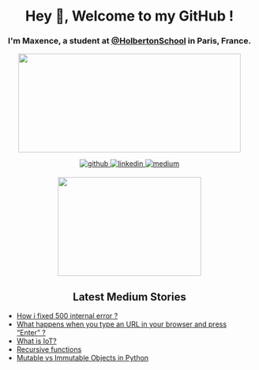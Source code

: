 # <div align="center">**Hey 👋, Welcome to my GitHub !**</div>

### <div align="center"> I'm Maxence, a student at [@HolbertonSchool](https://github.com/holbertonschool) in Paris, France. </div>

<p align="center">
  <img width="450" height="200" src="https://github-readme-stats.vercel.app/api?username=Mxn-ptr&show_icons=true&bg_color=0C1117&title_color=58A6FF&text_color=C9D1D9&icon_color=58A6FF&include_all_commits=true&count_private=true&hide=prs,issues">

<div align="center">
  <a href="https://github.com/Mxn-ptr" target="_blank">
    <img src=https://img.shields.io/badge/github-%2324292e.svg?&style=for-the-badge&logo=github&logoColor=white alt=github style="margin-bottom: 5px;" />
  </a>
  <a href="https://linkedin.com/in/maxence-potier" target="_blank">
    <img src=https://img.shields.io/badge/linkedin-%231E77B5.svg?&style=for-the-badge&logo=linkedin&logoColor=white alt=linkedin style="margin-bottom: 5px;" />
  </a>
  <a href="https://medium.com/@maxence0" target="_blank">
    <img src=https://img.shields.io/badge/medium-%23292929.svg?&style=for-the-badge&logo=medium&logoColor=white alt=medium style="margin-bottom: 5px;" />
  </a>  
</div>

 </p>
 <p align="center">
<img width="290" height="200"src="https://github-readme-stats.vercel.app/api/top-langs/?username=Mxn-ptr&show_icons=true&bg_color=0C1117&title_color=58A6FF&text_color=C9D1D9&icon_color=58A6FF&layout=compact&langs_count=8">
</p>

## **<div align="center">Latest Medium Stories</div>**
<!-- MEDIUM-STORY-LIST:START -->
- [How i fixed 500 internal error ?](https://medium.com/@maxence0/how-i-fixed-500-internal-error-f7f51f04526a?source=rss-c9aa093dee4c------2)
- [What happens when you type an URL in your browser and press “Enter” ?](https://medium.com/@maxence0/what-happens-when-you-type-an-url-in-your-browser-and-press-enter-5c7430229d83?source=rss-c9aa093dee4c------2)
- [What is IoT?](https://medium.com/@maxence0/what-is-iot-2732828a7d2a?source=rss-c9aa093dee4c------2)
- [Recursive functions](https://medium.com/@maxence0/recursive-functions-296bdc02bb75?source=rss-c9aa093dee4c------2)
- [Mutable vs Immutable Objects in Python](https://medium.com/@maxence0/mutable-vs-immutable-objects-in-python-89812783dcf9?source=rss-c9aa093dee4c------2)
<!-- MEDIUM-STORY-LIST:END -->
